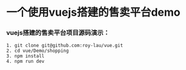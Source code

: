 # 一个使用vuejs搭建的售卖平台demo

###  vuejs搭建的售卖平台项目源码演示：

	1. git clone git@github.com:roy-lau/vue.git
	2. cd vue/Demo/shopping
	3. npm install
	4. npm run dev